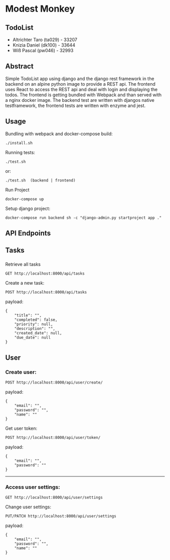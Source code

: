 # Modest Monkey
## TodoList
 - Altrichter Taro (ta029) - 33207
 - Knizia Daniel (dk100) - 33644
 - Wiß Pascal (pw046) - 32993

 ## Abstract
 Simple TodoList app using django and the django rest framework in the backend on an alpine python image to provide a REST api. The frontend uses React to access the REST api and deal with login and displaying the todos. The frontend is getting bundled with Webpack and than served with a nginx docker image. The backend test are written with djangos native testframework, the frontend tests are written with enzyme and jest.

## Usage
Bundling with webpack and docker-compose build:
 ```
 ./install.sh
 ```
Running tests:
```
./test.sh 
```
or:
```
./test.sh  (backend | frontend)
```

Run Project
```
docker-compose up
```
Setup django project:

```
docker-compose run backend sh -c "django-admin.py startproject app ."
```

## API Endpoints
## Tasks
### 
Retrieve all tasks
```
GET http://localhost:8000/api/tasks
```
Create a new task:
```
POST http://localhost:8000/api/tasks
```
payload:
```
{
    "title": "",
    "completed": false,
    "priority": null,
    "description": "",
    "created_date": null,
    "due_date": null
}
```
## User
### Create user:
```
POST http://localhost:8000/api/user/create/
```
payload:
```
{
    "email": "",
    "password": "",
    "name": ""
}
```
Get user token:
```
POST http://localhost:8000/api/user/token/
```
payload:
```
{
    "email": "",
    "password": ""
}
```

---

### Access user settings:

```
GET http://localhost:8000/api/user/settings
```
Change user settings:
```
PUT/PATCH http://localhost:8000/api/user/settings
```
payload:
```
{
    "email": "",
    "password": "",
    "name": ""
}
```

